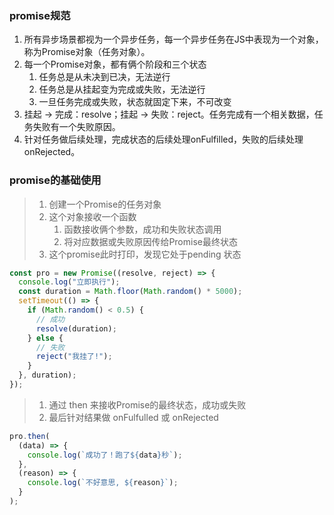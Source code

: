 ### promise规范

1. 所有异步场景都视为一个异步任务，每一个异步任务在JS中表现为一个对象，称为Promise对象（任务对象）。
2. 每一个Promise对象，都有俩个阶段和三个状态
   1. 任务总是从未决到已决，无法逆行
   2. 任务总是从挂起变为完成或失败，无法逆行
   3. 一旦任务完成或失败，状态就固定下来，不可改变
3. 挂起 -> 完成：resolve；挂起 -> 失败：reject。任务完成有一个相关数据，任务失败有一个失败原因。
4. 针对任务做后续处理，完成状态的后续处理onFulfilled，失败的后续处理onRejected。


### promise的基础使用

> 1. 创建一个Promise的任务对象
> 2. 这个对象接收一个函数
>    1. 函数接收俩个参数，成功和失败状态调用
>    2. 将对应数据或失败原因传给Promise最终状态
> 3. 这个promise此时打印，发现它处于pending
>    状态

```js
const pro = new Promise((resolve, reject) => {
  console.log("立即执行");
  const duration = Math.floor(Math.random() * 5000);
  setTimeout(() => {
    if (Math.random() < 0.5) {
      // 成功
      resolve(duration);
    } else {
      // 失败
      reject("我挂了!");
    }
  }, duration);
});
```

> 1. 通过 then 来接收Promise的最终状态，成功或失败
> 2. 最后针对结果做 onFulfulled 或 onRejected

```js
pro.then(
  (data) => {
    console.log(`成功了！跑了${data}秒`);
  },
  (reason) => {
    console.log(`不好意思, ${reason}`);
  }
);
```

